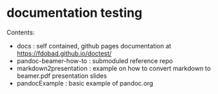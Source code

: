 # documentation testing

Contents:
- docs : self contained, github pages documentation at https://fdobad.github.io/doctest/
- pandoc-beamer-how-to : submoduled reference repo
- markdown2presentation : example on how to convert markdown to beamer.pdf presentation slides
- pandocExample : basic example of pandoc.org
